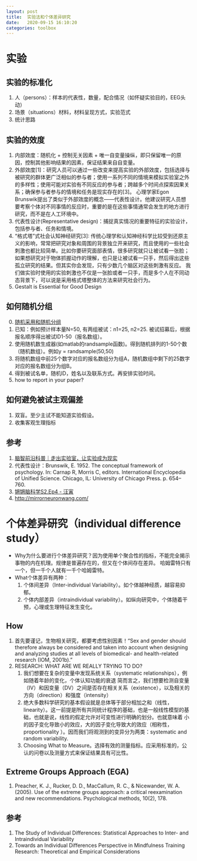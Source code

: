 ```yaml
---
layout: post
title:  实验法和个体差异研究
date:   2020-09-15 16:10:20
categories: toolbox
---
```


# 实验

## 实验的标准化

1. 人（persons）：样本的代表性，数量，配合情况（如怀疑实验目的，EEG头动）
2. 场景（situations）材料，材料呈现方式，实验范式
4. 统计思路

## 实验的效度

1. 内部效度：随机化 + 控制无关因素 + 唯一自变量操纵，即只保留唯一的原因，控制其他影响结果的因素，保证结果来自自变量。
2. 外部效度[1]：研究人员可以通过一些改变来提高实验的外部效度，包括选择与被研究的群体更广泛相似的参与者；使用一系列不同的情境来模拟实验室之外的多样性；使用可能对实验有不同反应的参与者；跨越多个时间点探索因果关系；确保参与者参与的情境和任务是现实存在的[3]。
心理学家Egon Brunswik提出了类似于外部效度的概念——代表性设计。他建议研究人员想要考察个体对不同事情的反应时，重要的是在这些事情通常会发生的地方进行研究，而不是在人工环境中。
3. 代表性设计(Representative design)：捕捉真实情况的重要特征的实验设计，包括参与者、任务和情境。
4. “格式塔”式社会认知神经研究[3]: 传统心理学和认知神经科学比较受到还原主义的影响，常常把研究对象和周围的背景独立开来研究，而且使用的一些社会刺激也都比较简单。比如你要研究面部表情，很多研究就只让被试看一张脸；
如果想研究对于物体抓握动作的理解，也只是让被试看一只手，然后得出这些孤立研究的结果。但其实你会发现，只有少数几个脑区对这些刺激有反应。
我们做实验时使用的实验刺激也不仅是一张脸或者一只手，而是多个人在不同动态背景下，可以说是采用格式塔整体的方法来研究社会行为。
5. Gestalt is Essential for Good Design

## 如何随机分组

0. [随机采用和随机分组](https://sci-hub.tw/10.1136/bmj.d7453)
1. 已知：例如预计样本量N=50, 有两组被试：n1=25, n2=25. 被试招募后，根据报名顺序得出被试ID1-50（报名数组）。
2. 使用随机数生成器(如matlab的randsample函数)。得到随机排列的1-50个数（随机数组）。例如y = randsample(50,50)
3. 将随机数组中前25个数字对应的报名数组分为组A，随机数组中剩下的25数字对应的报名数组分为组B。
4. 得到被试名单，随机ID，姓名以及联系方式。再安排实验时间。
5. how to report in your paper?

## 如何避免被试主观偏差

1. 双盲。至少主试不能知道实验假设。
2. 收集客观生理指标

## 参考
1. [脑智前沿科普｜走出实验室，让实验成为现实](https://mp.weixin.qq.com/s?__biz=MzU4MTU4OTI3Mw==&mid=2247487584&idx=1&sn=aa19107e5f830d62f10dc5853114bcd7&chksm=fd441016ca3399000363501146d6cb670df54a1e29971e79e8ad5bd9caf7e6ba09f9fe7e359a&mpshare=1&scene=1&srcid=09155Nqt3q0KQVoa0o47xYnT&sharer_sharetime=1600148961330&sharer_shareid=4905f7abc86408fc345b135a8501550f&key=afe1cf61e339c4b23e617415c3cd2f91df86799b3438ceeb673f7b3693a062b576fe24e96f833bb8e9777b11731a1a25acc2f91c733c6be2a6c117a3cacc7a36829f2e0eba0889060e5bab99afaa348fce311a1d4dd62cf56241f3d48e5016c94e7ac4974d44dd8e5ac8b2aa102b57a98f40afe9e57caf1ab1ae22535d76d07f&ascene=1&uin=MTcxODg3OTg2NA%3D%3D&devicetype=Windows+10+x64&version=62090529&lang=zh_CN&exportkey=AUGIMlpqwEG2Z5Nr8n%2BwhoU%3D&pass_ticket=QXat%2FA5PI4BXV8vDXhj5NLFS%2FpIWphBxJzr2h6Pm4DU85RxTKdNTdyqrNY976npJ&wx_header=0)
2. 代表性设计：Brunswik, E. 1952. The conceptual framework of psychology. In: Carnap R, Morris C, editors. International Encyclopedia of Unified Science. Chicago, IL: University of Chicago Press. p. 654–760.
3. [锵锵脑科学S2.Ep4 - 汪寅](https://mp.weixin.qq.com/s?__biz=MzU3MjgzMDkyOQ==&mid=2247484046&idx=1&sn=8c610bccbab8bcb1bfdb0a63d942d315&chksm=fccba730cbbc2e2656f158f7e8dbbd88ab31591241bee5507563c97c3de76b5850737df6d1d5&mpshare=1&srcid=0428Nh0llapcO9KoTT5L5cWz&sharer_sharetime=1588088202366&sharer_shareid=27ee7ba147c62688079f67d89d6fe7d9&from=timeline&scene=2&subscene=1&clicktime=1588122841&enterid=1588122841&ascene=1&devicetype=Windows+10+x64&version=62090529&nettype=ctnet&abtest_cookie=AAACAA%3D%3D&lang=zh_CN&exportkey=AWGk3FMM81mWRTfGSuBskbw%3D&pass_ticket=QXat%2FA5PI4BXV8vDXhj5NLFS%2FpIWphBxJzr2h6Pm4DU85RxTKdNTdyqrNY976npJ&wx_header=0&key=2579f7f886f84ae3518f68b695dd3da38cbf25de339178d7c44954f2b29b2602a2bfbb1be7a61287b3f522f911cdcc853c4b94976e41f33d192a082efe2afcf2e6ed264ac563ac8c3a8bf82952a4994cbb8373cdd7db8060914c511eb4670c7bb41fc3d5b0bbed08fd2a9de1906b63d5f7ec70a577fc757e348446d351e64376&uin=MTcxODg3OTg2NA%3D%3D)
4. http://mirrorneuronwang.com/

# 个体差异研究（individual difference study）

* Why为什么要进行个体差异研究？因为使用单个聚合性的指标，不能完全揭示事物的内在机理。规律是普遍存在的，但又在个体间存在差异。
哈姆雷特只有一个，但一千个人就有一千个哈姆雷特。
* What个体差异有两种：
     1. 个体间差异（Inter-individual Variability）。如个体越神经质，越容易抑郁。
	 2. 个体内部差异（intraindividual variability）。如纵向研究中，个体随着干预，心理或生理特征发生变化。
## How

1. 首先要谨记，生物相关研究，都要考虑性别因素！“Sex and gender should therefore always be considered and taken into account when designing and analyzing studies at all levels of biomedical- and health-related research (IOM, 2001b).”
2. RESEARCH: WHAT ARE WE REALLY TRYING TO DO?
     1. 我们想要在复杂的变量中发现系统关系（systematic relationships），例如随着年龄的变化，个体认知功能的衰退
	 简而言之，我们想要检测自变量（IV）和因变量（DV）之间是否存在相关关系（existence），以及相关的方向（direction）和强度（intensity）
	 2. 绝大多数科学研究的基本假设就是总体等于部分相加之和（线性，linearity）。这一前提是所有共同统计程序的基础，也是一般线性模型的基础，也就是说，线性的假定允许对可变性进行明确的划分。也就意味着
	 小的因子变化导致小的效应，大的因子变化导致大的效应（相称性，proportionality ）。因而我们将观测到的变异分为两类：systematic and random variability.
     3. Choosing What to Measure。选择有效的测量指标。应采用标准的，公认的问卷以及测量方式来保证结果具有可比性。

## Extreme Groups Approach (EGA)

1. Preacher, K. J., Rucker, D. D., MacCallum, R. C., & Nicewander, W. A. (2005). Use of the extreme groups approach: a critical reexamination and new recommendations. Psychological methods, 10(2), 178.	 	

## 参考

1. The Study of Individual Differences: Statistical Approaches to Inter- and Intraindividual Variability
2. Towards an Individual Differences Perspective in Mindfulness Training Research: Theoretical and Empirical Considerations
